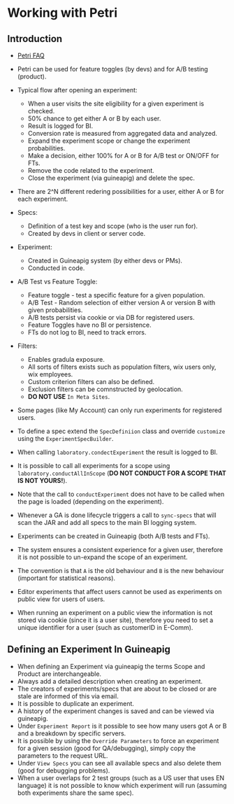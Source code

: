 # Working with Petri
## Introduction

* [Petri FAQ](https://kb.wixpress.com/pages/viewpage.action?title=Petri&spaceKey=hoopoe)
* Petri can be used for feature toggles (by devs) and for A/B testing (product).
* Typical flow after opening an experiment:
    * When a user visits the site eligibility for a given experiment is checked.
    * 50% chance to get either A or B by each user.
    * Result is logged for BI.
    * Conversion rate is measured from aggregated data and analyzed.
    * Expand the experiment scope or change the experiment probabilities.
    * Make a decision, either 100% for A or B for A/B test or ON/OFF for FTs.
    * Remove the code related to the experiment.
    * Close the experiment (via guineapig) and delete the spec.
* There are 2^N different redering possibilities for a user, either A or B for each experiment.
* Specs:
    * Definition of a test key and scope (who is the user run for).
    * Created by devs in client or server code.
* Experiment:
    * Created in Guineapig system (by either devs or PMs).
    * Conducted in code.
* A/B Test vs Feature Toggle:
    * Feature toggle - test a specific feature for a given population.
    * A/B Test - Random selection of either version A or version B with given probabilities.
    * A/B tests persist via cookie or via DB for registered users.
    * Feature Toggles have no BI or persistence.
    * FTs do not log to BI, need to track errors.
* Filters:
    * Enables gradula exposure.
    * All sorts of filters exists such as population filters, wix users only, wix employees.
    * Custom criterion filters can also be defined.
    * Exclusion filters can be comnstructed by geolocation.
    * **DO NOT USE** `In Meta Sites`.
    
* Some pages (like My Account) can only run experiments for registered users.
* To define a spec extend the `SpecDefiniion` class and override `customize` using the `ExperimentSpecBuilder`.
* When calling `laboratory.condectExperiment` the result is logged to BI.
* It is possible to call all experiments for a scope using `laboratory.conductAllInScope` (**DO NOT CONDUCT FOR A SCOPE THAT IS NOT YOURS!**).
* Note that the call to `conductExperiment` does not have to be called when the page is loaded (depending on the experiment).
* Whenever a GA is done lifecycle triggers a call to `sync-specs` that will scan the JAR and add all specs to the main BI logging system.
* Experiments can be created in Guineapig (both A/B tests and FTs).
* The system ensures a consistent experience for a given user, therefore it is not possible to un-expand the scope of an experiment.
* The convention is that `A` is the old behaviour and `B` is the new behaviour (important for statistical reasons).
* Editor experiments that affect users cannot be used as experiments on public view for users of users.
* When running an experiment on a public view the information is not stored via cookie (since it is a user site), therefore you need to set a unique identifier for a user (such as customerID in E-Comm).

## Defining an Experiment In Guineapig
* When defining an Experiment via guineapig the terms Scope and Product are interchangeable.
* Always add a detailed description when creating an experiment.
* The creators of experiments/specs that are about to be closed or are stale are informed of this via email.
* It is possible to duplicate an experiment.
* A history of the experiment changes is saved and can be viewed via guineapig.
* Under `Experiment Report` is it possible to see how many users got A or B and a breakdown by specific servers.
* It is possible by using the `Override Parameters` to force an experiment for a given session (good for QA/debugging), simply copy the parameters to the request URL.
* Under `View Specs` you can see all available specs and also delete them (good for debugging problems).
* When a user overlaps for 2 test groups (such as a US user that uses EN language) it is not possible to know which experiment will run (assuming both experiments share the same spec).